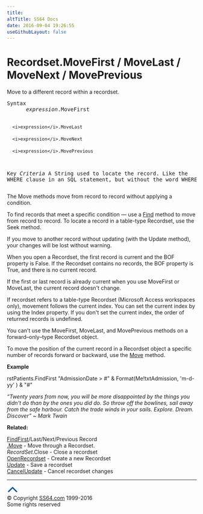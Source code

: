 ```yaml
---
title:
altTitle: SS64 Docs
date: 2016-09-04 19:26:55
useGithubLayout: false
---
```

<!-- #BeginLibraryItem "/Library/head_access.lbi" --><!-- #EndLibraryItem --><h1>Recordset.MoveFirst / MoveLast / MoveNext / MovePrevious </h1>
<p> Move to a different record within a recordset.</p>
<pre>Syntax
      <i>expression</i>.MoveFirst

      <i>expression</i>.MoveLast

      <i>expression</i>.MoveNext

      <i>expression</i>.MovePrevious

Key
   <i>Criteria</i>   A String used to locate the record.
              Like the WHERE clause in an SQL statement,
              but without the word WHERE.
</pre>
<p> The Move methods move from record to record without applying a condition.</p>
<p> To find records that meet a specific condition — use a <span class="code"><a href="findfirst.html">Find</a></span> method to move from record to record. To locate a record in a table-type Recordset, use the Seek method. </p>
<p>If you move to another record without updating (with the Update method), your changes will be lost without warning.</p>
<p>When you open a Recordset, the first record is current and the BOF property is False. If the Recordset contains no records, the BOF property is True, and there is no current record.</p>
<p>If the first or last record is already current when you use MoveFirst or MoveLast, the current record doesn't change.</p>
<p>If recordset refers to a table-type Recordset (Microsoft Access workspaces only), movement follows the current index. You can set the current index by using the Index property. If you don't set the current index, the order of returned records is undefined.</p>
<p>You can't use the MoveFirst, MoveLast, and MovePrevious methods on a forward–only–type Recordset object.</p>
<p>To move the position of the current record in a Recordset object a specific number of records forward or backward, use the <a href="move.html">Move</a> method.</p>
<p><b>Example</b></p>
<p class="code">rstPatients.FindFirst "AdmissionDate &gt; #" 
&amp; Format(Me!txtAdmission, 'm-d-yy' ) &amp; "#"</p>
<p class="quote"><i>“Twenty years from now, you will be more disappointed by the things you didn't do than by the ones you did do. So throw off the bowlines, sail away from the safe harbour. Catch the trade winds in your sails. Explore. Dream. Discover” ~ Mark Twain</i></p>
<p><b>Related:</b></p>
<p><a href="findfirst.html">FindFirst</a>/Last/Next/Previous Record<br>
<a href="move.html">.Move</a> - Move through a Recordset.<br>
<i>RecordSet</i>.Close - Close a recordset<br>
<a href="openrecordset.html">OpenRecordset</a> - Create a new Recordset<br>
<a href="rst-update.html">Update</a> - Save a recordset<br>
<a href="rst-cancelupdate.html">CancelUpdate</a> - Cancel recordset changes</p><!-- #BeginLibraryItem "/Library/foot_access.lbi" --><p><script async="" src="//pagead2.googlesyndication.com/pagead/js/adsbygoogle.js"></script>
<!-- access -->

<hr>
<div id="bl" class="footer"><a href="#"><img src="../images/top.png" width="30" height="22" alt="Back to the Top"></a></div>
<div id="br" class="footer, tagline">© Copyright <a href="http://ss64.com/">SS64.com</a> 1999-2016<br>
Some rights reserved</div><!-- #EndLibraryItem -->

